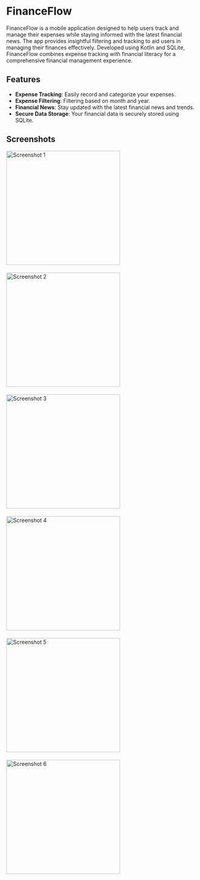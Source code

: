 # FinanceFlow

FinanceFlow is a mobile application designed to help users track and manage their expenses while staying informed with the latest financial news. The app provides insightful filtering and tracking to aid users in managing their finances effectively. Developed using Kotlin and SQLite, FinanceFlow combines expense tracking with financial literacy for a comprehensive financial management experience.

## Features

- **Expense Tracking**: Easily record and categorize your expenses.
- **Expense Filtering**: Filtering based on month and year.
- **Financial News**: Stay updated with the latest financial news and trends.
- **Secure Data Storage**: Your financial data is securely stored using SQLite.

## Screenshots

<div style="display: flex; flex-wrap: wrap; gap: 20px; justify-content: center; align-items: center;">
  <img src="https://github.com/kosuri-indu/FinanceFlow/assets/118645569/517f3bf0-c8aa-4b52-a85a-d1d84d87affb" alt="Screenshot 1" style="flex: 1 0 calc(33% - 20px); height: 300px;" />
  <img src="https://github.com/kosuri-indu/FinanceFlow/assets/118645569/7b5448f9-038f-4b43-8dc3-d42ffc44e901" alt="Screenshot 2" style="flex: 1 0 calc(33% - 20px); height: 300px;" />
  <img src="https://github.com/kosuri-indu/FinanceFlow/assets/118645569/6e14c097-8e0f-4bf6-a3c7-2ab91e90845e" alt="Screenshot 3" style="flex: 1 0 calc(33% - 20px); height: 300px;" />
  <br>
  <img src="https://github.com/kosuri-indu/FinanceFlow/assets/118645569/5d431e28-3571-4981-bf9d-d50a623e3b5c" alt="Screenshot 4" style="flex: 1 0 calc(33% - 20px); height: 300px;" />
  <img src="https://github.com/kosuri-indu/FinanceFlow/assets/118645569/32c6f8a1-7cd9-4d3c-bc97-5e3e858d049e" alt="Screenshot 5" style="flex: 1 0 calc(33% - 20px); height: 300px;" />
  <img src="https://github.com/kosuri-indu/FinanceFlow/assets/118645569/8a88b902-db4c-4045-b7dc-6655de0a61f0" alt="Screenshot 6" style="flex: 1 0 calc(33% - 20px); height: 300px;" />
</div>
